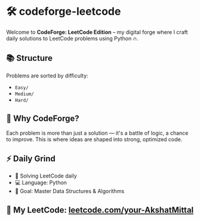 # 🛠️ codeforge-leetcode

Welcome to **CodeForge: LeetCode Edition** – my digital forge where I craft daily solutions to LeetCode problems using Python 🔥.

## 📚 Structure
Problems are sorted by difficulty:
- `Easy/`
- `Medium/`
- `Hard/`

## 🧠 Why CodeForge?
Each problem is more than just a solution — it's a battle of logic, a chance to improve. This is where ideas are shaped into strong, optimized code.

## ⚡ Daily Grind
- 📆 Solving LeetCode daily
- 💻 Language: Python
- 🚀 Goal: Master Data Structures & Algorithms

## 🔗 My LeetCode: [leetcode.com/your-AkshatMittal](https://leetcode.com/u/akshatmittal798/)
